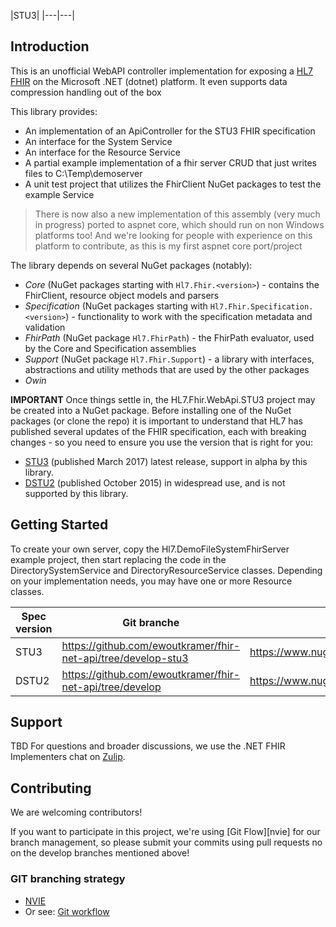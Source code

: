 |STU3|
|---|---|

## Introduction ##

This is an unofficial WebAPI controller implementation for exposing a [HL7 FHIR][fhir-spec] on the Microsoft .NET (dotnet) platform.
It even supports data compression handling out of the box

This library provides:

* An implementation of an ApiController for the STU3 FHIR specification
* An interface for the System Service
* An interface for the Resource Service
* A partial example implementation of a fhir server CRUD that just writes files to C:\Temp\demoserver
* A unit test project that utilizes the FhirClient NuGet packages to test the example Service

> There is now also a new implementation of this assembly (very much in progress) ported to aspnet core, which should run on non Windows platforms too!
> And we're looking for people with experience on this platform to contribute, as this is my first aspnet core port/project

The library depends on several NuGet packages (notably):

* *Core* (NuGet packages starting with `Hl7.Fhir.<version>`) - contains the FhirClient, resource object models and parsers
* *Specification* (NuGet packages starting with `Hl7.Fhir.Specification.<version>`) - functionality to work with the specification metadata and validation
* *FhirPath* (NuGet package `Hl7.FhirPath`) - the FhirPath evaluator, used by the Core and Specification assemblies
* *Support* (NuGet package `Hl7.Fhir.Support`) - a library with interfaces, abstractions and utility methods that are used by the other packages
* *Owin*

**IMPORTANT**
Once things settle in, the HL7.Fhir.WebApi.STU3 project may be created into a NuGet package.
Before installing one of the NuGet packages (or clone the repo) it is important to understand that HL7 has published several updates of the FHIR specification,
each with breaking changes - so you need to ensure you use the version that is right for you:

* [STU3][stu3-spec] (published March 2017) latest release, support in alpha by this library.
* [DSTU2][dstu2-spec] (published October 2015) in widespread use, and is not supported by this library.

## Getting Started ##

To create your own server, copy the Hl7.DemoFileSystemFhirServer example project, then start replacing the code in the
DirectorySystemService and DirectoryResourceService classes.
Depending on your implementation needs, you may have one or more Resource classes.

|Spec version|Git branche|Core NuGet|Specification NuGet|
|---|---|---|---|
|STU3|https://github.com/ewoutkramer/fhir-net-api/tree/develop-stu3|https://www.nuget.org/packages/Hl7.Fhir.STU3/|https://www.nuget.org/packages/Hl7.Fhir.Specification.STU3/|
|DSTU2| https://github.com/ewoutkramer/fhir-net-api/tree/develop|https://www.nuget.org/packages/Hl7.Fhir.DSTU2/ | https://www.nuget.org/packages/Hl7.Fhir.Specification.DSTU2/ |

## Support ##

TBD
For questions and broader discussions, we use the .NET FHIR Implementers chat on [Zulip][netapi-zulip].

## Contributing ##

We are welcoming contributors!

If you want to participate in this project, we're using [Git Flow][nvie] for our branch management, so please submit your commits using pull requests no on the develop branches mentioned above!

[netapi-docu]: http://ewoutkramer.github.io/fhir-net-api/docu-index.html
[netapi-zulip]: https://chat.fhir.org/#narrow/stream/dotnet
[fhir-spec]: http://www.hl7.org/fhir
[dstu2-spec]: http://hl7.org/fhir/DSTU2/index.html
[stu3-spec]: http://www.hl7.org/fhir
[fhirpath-spec]: http://hl7.org/fhirpath/

### GIT branching strategy ###

- [NVIE](http://nvie.com/posts/a-successful-git-branching-model/)
- Or see: [Git workflow](https://www.atlassian.com/git/workflows#!workflow-gitflow)
